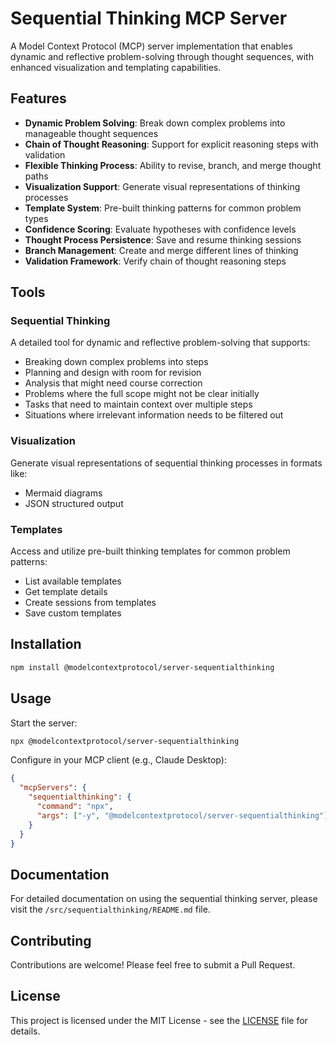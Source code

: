 # Sequential Thinking MCP Server

A Model Context Protocol (MCP) server implementation that enables dynamic and reflective problem-solving through thought sequences, with enhanced visualization and templating capabilities.

## Features

- **Dynamic Problem Solving**: Break down complex problems into manageable thought sequences
- **Chain of Thought Reasoning**: Support for explicit reasoning steps with validation
- **Flexible Thinking Process**: Ability to revise, branch, and merge thought paths
- **Visualization Support**: Generate visual representations of thinking processes
- **Template System**: Pre-built thinking patterns for common problem types
- **Confidence Scoring**: Evaluate hypotheses with confidence levels
- **Thought Process Persistence**: Save and resume thinking sessions
- **Branch Management**: Create and merge different lines of thinking
- **Validation Framework**: Verify chain of thought reasoning steps

## Tools

### Sequential Thinking
A detailed tool for dynamic and reflective problem-solving that supports:

- Breaking down complex problems into steps
- Planning and design with room for revision
- Analysis that might need course correction
- Problems where the full scope might not be clear initially
- Tasks that need to maintain context over multiple steps
- Situations where irrelevant information needs to be filtered out

### Visualization
Generate visual representations of sequential thinking processes in formats like:
- Mermaid diagrams
- JSON structured output

### Templates
Access and utilize pre-built thinking templates for common problem patterns:
- List available templates
- Get template details
- Create sessions from templates
- Save custom templates

## Installation

```bash
npm install @modelcontextprotocol/server-sequentialthinking
```

## Usage

Start the server:

```bash
npx @modelcontextprotocol/server-sequentialthinking
```

Configure in your MCP client (e.g., Claude Desktop):

```json
{
  "mcpServers": {
    "sequentialthinking": {
      "command": "npx",
      "args": ["-y", "@modelcontextprotocol/server-sequentialthinking"]
    }
  }
}
```

## Documentation

For detailed documentation on using the sequential thinking server, please visit the `/src/sequentialthinking/README.md` file.

## Contributing

Contributions are welcome! Please feel free to submit a Pull Request.

## License

This project is licensed under the MIT License - see the [LICENSE](LICENSE) file for details.

